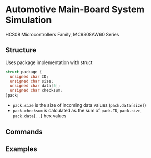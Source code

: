 # Automotive Main-Board System Simulation  
HCS08 Microcontrollers Family, MC9S08AW60 Series

## Structure

Uses package implementation with struct

```c
struct package {
  unsigned char ID;
  unsigned char size;
  unsigned char data[5];
  unsigned char checksum;
}pack;
```

* ```pack.size``` is the size of incoming data values (```pack.data[size]```)   
* ```pack.checksum``` is calculated as the sum of ```pack.ID```, ```pack.size```, ```pack.data[..]``` hex values

## Commands


## Examples

